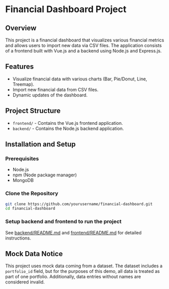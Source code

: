 # Financial Dashboard Project

## Overview

This project is a financial dashboard that visualizes various financial metrics and allows users to import new data via CSV files. The application consists of a frontend built with Vue.js and a backend using Node.js and Express.js.

## Features

- Visualize financial data with various charts (Bar, Pie/Donut, Line, Treemap).
- Import new financial data from CSV files.
- Dynamic updates of the dashboard.

## Project Structure

- `frontend/` - Contains the Vue.js frontend application.
- `backend/` - Contains the Node.js backend application.

## Installation and Setup

### Prerequisites

- Node.js
- npm (Node package manager)
- MongoDB

### Clone the Repository

```sh
git clone https://github.com/yourusername/financial-dashboard.git
cd financial-dashboard
```

### Setup backend and frontend to run the project

See [backend/README.md](https://github.com/AndyGaSa/financial-reporting-app/tree/main/backend) and [frontend/README.md](https://github.com/AndyGaSa/financial-reporting-app/tree/main/frontend) for detailed instructions.

## Mock Data Notice

This project uses mock data coming from a dataset. The dataset includes a `portfolio_id` field, but for the purposes of this demo, all data is treated as part of one portfolio. Additionally, data entries without names are considered invalid.
